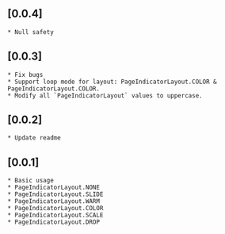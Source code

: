 ## [0.0.4]

    * Null safety

## [0.0.3]

    * Fix bugs
    * Support loop mode for layout: PageIndicatorLayout.COLOR & PageIndicatorLayout.COLOR.
    * Modify all `PageIndicatorLayout` values to uppercase.

## [0.0.2]

    * Update readme

## [0.0.1]

    * Basic usage
    * PageIndicatorLayout.NONE
    * PageIndicatorLayout.SLIDE
    * PageIndicatorLayout.WARM
    * PageIndicatorLayout.COLOR
    * PageIndicatorLayout.SCALE
    * PageIndicatorLayout.DROP
